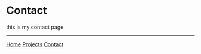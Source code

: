 # Contact
 

 this is my contact page

----
[Home](markdown-portfolio/index.markdown)
[Projects](markdown-portfolio/projects.markdown)
[Contact](markdown-portfolio/contact.markdown)